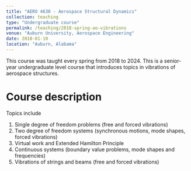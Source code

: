 ```yaml
---
title: "AERO 4630 - Aerospace Structural Dynamics"
collection: teaching
type: "Undergraduate course"
permalink: /teaching/2018-spring-ae-vibrations
venue: "Auburn University, Aerospace Engineering"
date: 2018-01-10
location: "Auburn, Alabama"
---
```


This course was taught every spring from 2018 to 2024. This is a senior-year undergraduate level course that introduces topics in vibrations of aerospace structures.

Course description
===
Topics include
1. Single degree of freedom problems (free and forced vibrations)
1. Two degree of freedom systems (synchronous motions, mode shapes, forced vibrations)
1. Virtual work and Extended Hamilton Principle
1. Continuous systems (boundary value problems, mode shapes and frequencies)
1. Vibrations of strings and beams (free and forced vibrations)